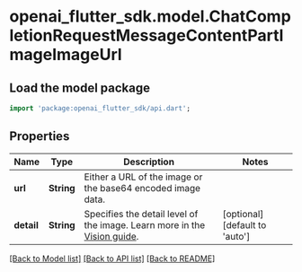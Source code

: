 # openai_flutter_sdk.model.ChatCompletionRequestMessageContentPartImageImageUrl

## Load the model package
```dart
import 'package:openai_flutter_sdk/api.dart';
```

## Properties
Name | Type | Description | Notes
------------ | ------------- | ------------- | -------------
**url** | **String** | Either a URL of the image or the base64 encoded image data. | 
**detail** | **String** | Specifies the detail level of the image. Learn more in the [Vision guide](/docs/guides/vision#low-or-high-fidelity-image-understanding). | [optional] [default to 'auto']

[[Back to Model list]](../README.md#documentation-for-models) [[Back to API list]](../README.md#documentation-for-api-endpoints) [[Back to README]](../README.md)


